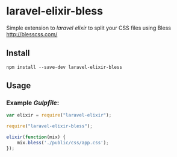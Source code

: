 # laravel-elixir-bless

Simple extension to *laravel elixir* to split your CSS files using Bless http://blesscss.com/

## Install

```
npm install --save-dev laravel-elixir-bless
```

## Usage

### Example *Gulpfile*:

```javascript
var elixir = require("laravel-elixir");

require("laravel-elixir-bless");

elixir(function(mix) {
    mix.bless('./public/css/app.css');
});
